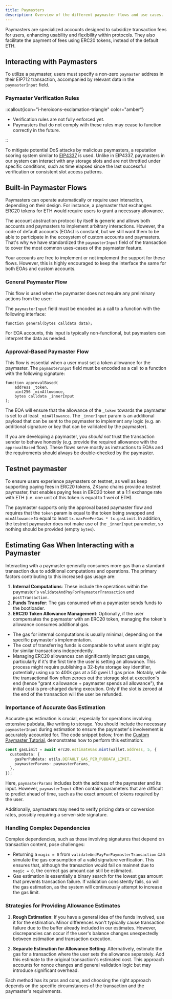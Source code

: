 ```yaml
---
title: Paymasters
description: Overview of the different paymaster flows and use cases.
---
```


Paymasters are specialized accounts designed to subsidize transaction fees for
users, enhancing usability and flexibility within protocols. They also facilitate
the payment of fees using ERC20 tokens, instead of the default ETH.

## Interacting with Paymasters

To utilize a paymaster, users must specify a non-zero `paymaster` address in their
EIP712 transaction, accompanied by relevant data in the `paymasterInput` field.

### Paymaster Verification Rules

::callout{icon="i-heroicons-exclamation-triangle" color="amber"}

- Verification rules are not fully enforced yet.
- Paymasters that do not comply with these rules may cease to function correctly in the future.

::

To mitigate potential DoS attacks by malicious paymasters, a reputation scoring system similar to
[EIP4337](https://eips.ethereum.org/EIPS/eip-4337#reputation-scoring-and-throttlingbanning-for-paymasters) is used. Unlike
in EIP4337, paymasters in our system can interact with any storage slots and are
not throttled under specific conditions, such as time elapsed since the last successful verification or consistent slot access patterns.

## Built-in Paymaster Flows

Paymasters can operate automatically or require user interaction, depending on
their design. For instance, a paymaster that exchanges ERC20 tokens for ETH would
require users to grant a necessary allowance.

The account abstraction protocol by itself is generic and allows both accounts and
paymasters to implement arbitrary interactions. However, the code of default
accounts (EOAs) is constant, but we still want them to be able to participate in
the ecosystem of custom accounts and paymasters. That's why we have standardized
the `paymasterInput` field of the transaction to cover the most common uses-cases of the paymaster feature.

Your accounts are free to implement or not implement the support for these flows.
However, this is highly encouraged to keep the interface the same for both EOAs and custom accounts.

### General Paymaster Flow

This flow is used when the paymaster does not require any preliminary actions from the user:

The `paymasterInput` field must be encoded as a call to a function with the following interface:

```solidity
function general(bytes calldata data);
```

For EOA accounts, this input is typically non-functional, but paymasters can interpret the data as needed.

### Approval-Based Paymaster Flow

This flow is essential when a user must set a token allowance for the paymaster.
The `paymasterInput` field must be encoded as a call to a function with the following signature:

```solidity
function approvalBased(
    address _token,
    uint256 _minAllowance,
    bytes calldata _innerInput
);
```

The EOA will ensure that the allowance of the `_token` towards the paymaster is set
to at least `_minAllowance`. The `_innerInput` param is an additional payload that
can be sent to the paymaster to implement any logic (e.g. an additional signature or key that can be validated by the paymaster).

If you are developing a paymaster, you _should not_ trust the transaction sender to
behave honestly (e.g. provide the required allowance with the `approvalBased`
flow). These flows serve mostly as instructions to EOAs and the requirements should always be double-checked by the paymaster.

## Testnet paymaster

To ensure users experience paymasters on testnet, as well as keep supporting paying
fees in ERC20 tokens, ZKsync chains provide a testnet paymaster, that
enables paying fees in ERC20 token at a 1:1 exchange rate with ETH (i.e. one unit of this token is equal to 1 wei of ETH).

The paymaster supports only the approval based paymaster flow and requires
that the `token` param is equal to the token being
swapped and `minAllowance` to equal to least `tx.maxFeePerGas * tx.gasLimit`.
In addition, the testnet paymaster does not make use of the `_innerInput` parameter,
so nothing should be provided (empty `bytes`).

## Estimating Gas When Interacting with a Paymaster

Interacting with a paymaster generally consumes more gas than a standard
transaction due to additional computations and operations. The primary factors
contributing to this increased gas usage are:

1. **Internal Computations**: These include the operations within the paymaster's `validateAndPayForPaymasterTransaction` and `postTransaction`.
2. **Funds Transfer**: The gas consumed when a paymaster sends funds to the bootloader.
3. **ERC20 Token Allowance Management**: Optionally, if the user compensates the
paymaster with an ERC20 token, managing the token's allowance consumes additional gas.

- The gas for internal computations is usually minimal, depending on the specific paymaster's implementation.
- The cost of transferring funds is comparable to what users might pay for similar transactions independently.
- Managing ERC20 allowances can significantly impact gas usage, particularly if
it's the first time the user is setting an allowance. This process might require
publishing a 32-byte storage key identifier, potentially using up to 400k gas at a
50 gwei L1 gas price. Notably, while the transactional flow often zeroes out the
storage slot at execution's end (hence "grant `X` allowance + paymaster spends all
allowance"), the initial cost is pre-charged during execution. Only if the slot is zeroed at the end of the transaction will the user be refunded.

### Importance of Accurate Gas Estimation

Accurate gas estimation is crucial, especially for operations involving extensive
pubdata, like writing to storage. You should include the necessary `paymasterInput`
during estimation to ensure the paymaster's involvement is accurately accounted
for.
The code snippet below, from the [Custom Paymaster Tutorial](https://code.zksync.io/tutorials/erc20-paymaster),
demonstrates how to perform this estimation:

```ts
const gasLimit = await erc20.estimateGas.mint(wallet.address, 5, {
  customData: {
    gasPerPubdata: utils.DEFAULT_GAS_PER_PUBDATA_LIMIT,
    paymasterParams: paymasterParams,
  },
});
```

Here, `paymasterParams` includes both the address of the paymaster and its input.
However, `paymasterInput` often contains parameters that are difficult to predict
ahead of time, such as the exact amount of tokens required by the user.

Additionally, paymasters may need to verify pricing data or conversion rates, possibly requiring a server-side signature.

### Handling Complex Dependencies

Complex dependencies, such as those involving signatures that depend on transaction content, pose challenges:

- Returning a `magic = 0` from `validateAndPayForPaymasterTransaction` can simulate
the gas consumption of a valid signature verification. This ensures that, although
the transaction would fail on mainnet due to `magic = 0`, the correct gas amount can still be estimated.
- Gas estimation is essentially a binary search for the lowest gas amount that
prevents transaction failure. If validation consistently fails, so will the gas
estimation, as the system will continuously attempt to increase the gas limit.

### Strategies for Providing Allowance Estimates

1. **Rough Estimation**: If you have a general idea of the funds involved, use it
for the estimation. Minor differences won't typically cause transaction failure due
to the buffer already included in our estimates. However, discrepancies can occur
if the user's balance changes unexpectedly between estimation and transaction execution.

2. **Separate Estimation for Allowance Setting**: Alternatively, estimate the gas
for a transaction where the user sets the allowance separately. Add this estimate
to the original transaction's estimated cost. This approach accounts for nonce
changes and general validation logic but may introduce significant overhead.

Each method has its pros and cons, and choosing the right approach depends on the specific circumstances of the transaction and the paymaster's requirements.
